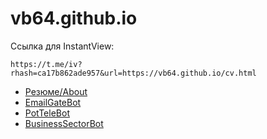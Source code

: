 # vb64.github.io

Ссылка для InstantView:

```
https://t.me/iv?rhash=ca17b862ade957&url=https://vb64.github.io/cv.html
```

- [Резюме/About](cv.md)
- [EmailGateBot](email_gate_bot.md)
- [PotTeleBot](potbot/guide.md)
- [BusinessSectorBot](https://vb64.github.io/telegram.business.sector/)

